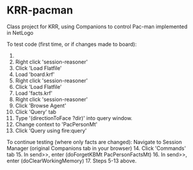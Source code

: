 # KRR-pacman
Class project for KRR, using Companions to control Pac-man implemented in NetLogo

To test code (first time, or if changes made to board):
1. <Start up companions>
2. Right click 'session-reasoner'
3. Click 'Load Flatfile'
4. Load 'board.krf'
5. Right click 'session-reasoner'
6. Click 'Load Flatfile'
7. Load 'facts.krf'
8. Right click 'session-reasoner'
9. Click 'Browse Agent'
10. Click 'Query' tab
11. Type '(directionToFace ?dir)' into query window.
12. Change context to 'PacPersonMt'
13. Click 'Query using fire:query'

To continue testing (where only facts are changed):
Navigate to Session Manager (original Companions tab in your browser)
14. Click 'Commands' tab
15. In send>>, enter (doForgetKBMt PacPersonFactsMt)
16. In send>>, enter (doClearWorkingMemory)
17. Steps 5-13 above.
